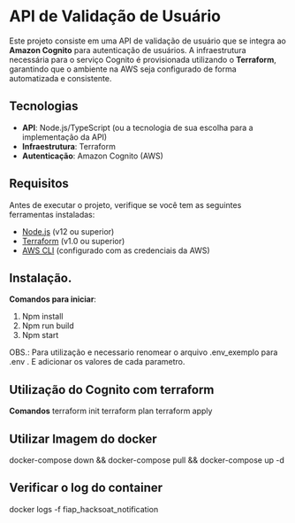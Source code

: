 # API de Validação de Usuário

Este projeto consiste em uma API de validação de usuário que se integra ao **Amazon Cognito** para autenticação de usuários. A infraestrutura necessária para o serviço Cognito é provisionada utilizando o **Terraform**, garantindo que o ambiente na AWS seja configurado de forma automatizada e consistente.

## Tecnologias

- **API**: Node.js/TypeScript (ou a tecnologia de sua escolha para a implementação da API)
- **Infraestrutura**: Terraform
- **Autenticação**: Amazon Cognito (AWS)

## Requisitos

Antes de executar o projeto, verifique se você tem as seguintes ferramentas instaladas:

- [Node.js](https://nodejs.org/) (v12 ou superior)
- [Terraform](https://www.terraform.io/downloads.html) (v1.0 ou superior)
- [AWS CLI](https://aws.amazon.com/cli/) (configurado com as credenciais da AWS)

## Instalação.
**Comandos para iniciar**: 
 1. Npm install
 2. Npm run build
 3. Npm start
   
OBS.: Para utilização e necessario renomear o arquivo .env_exemplo para .env .
E adicionar os valores de cada parametro.
  

## Utilização do Cognito com terraform 
**Comandos** 
  terraform init
  terraform plan
  terraform apply
   



## Utilizar Imagem do docker
docker-compose down && docker-compose pull && docker-compose up -d

## Verificar o log do container 
docker logs -f fiap_hacksoat_notification
